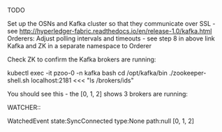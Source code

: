 TODO

Set up the OSNs and Kafka cluster so that they communicate over SSL - see http://hyperledger-fabric.readthedocs.io/en/release-1.0/kafka.html
Orderers: Adjust polling intervals and timeouts - see step 8 in above link
Kafka and ZK in a separate namespace to Orderer

Check ZK to confirm the Kafka brokers are running:

kubectl exec -it pzoo-0 -n kafka bash
cd /opt/kafka/bin
./zookeeper-shell.sh localhost:2181 <<< "ls /brokers/ids"

You should see this - the [0, 1, 2] shows 3 brokers are running:

WATCHER::

WatchedEvent state:SyncConnected type:None path:null
[0, 1, 2]